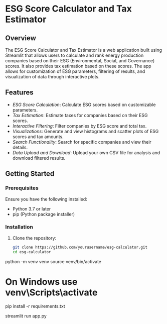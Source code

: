 # ESG Score Calculator and Tax Estimator

## Overview

The ESG Score Calculator and Tax Estimator is a web application built using Streamlit that allows users to calculate and rank energy production companies based on their ESG (Environmental, Social, and Governance) scores. It also provides tax estimation based on these scores. The app allows for customization of ESG parameters, filtering of results, and visualization of data through interactive plots.

## Features

- *ESG Score Calculation*: Calculate ESG scores based on customizable parameters.
- *Tax Estimation*: Estimate taxes for companies based on their ESG scores.
- *Interactive Filtering*: Filter companies by ESG score and total tax.
- *Visualizations*: Generate and view histograms and scatter plots of ESG scores and tax amounts.
- *Search Functionality*: Search for specific companies and view their details.
- *Data Upload and Download*: Upload your own CSV file for analysis and download filtered results.

## Getting Started

### Prerequisites

Ensure you have the following installed:
- Python 3.7 or later
- pip (Python package installer)

### Installation

1. Clone the repository:

   ```bash
   git clone https://github.com/yourusername/esg-calculator.git
   cd esg-calculator

python -m venv venv
source venv/bin/activate 
# On Windows use venv\Scripts\activate

pip install -r requirements.txt

streamlit run app.py
